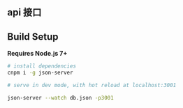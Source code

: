 ## api 接口

## Build Setup

**Requires Node.js 7+**

```bash
# install dependencies
cnpm i -g json-server

# serve in dev mode, with hot reload at localhost:3001

json-server --watch db.json -p3001
```
